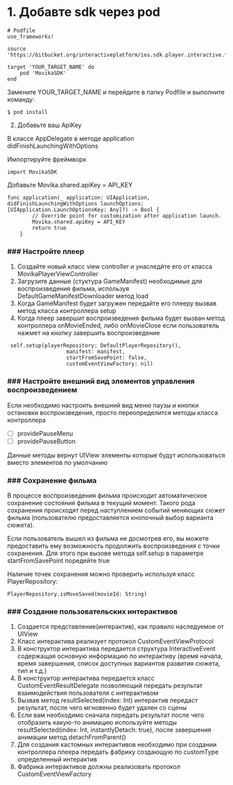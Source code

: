 # 1. Добавте sdk через pod
```
# Podfile
use_frameworks!
 
source 'https://bitbucket.org/interactiveplatform/ios.sdk.player.interactive.film.git'
 
target 'YOUR_TARGET_NAME' do
    pod 'MovikaSDK'
end

```

Замените YOUR_TARGET_NAME и перейдите в папку Podfile и выполните команду:

````
$ pod install
````

2. Добавьте ваш ApiKey 

В классе AppDelegate в методе application didFinishLaunchingWithOptions

Импортируйте фреймворк 
````
import MovikaSDK
````

Добавьте Movika.shared.apiKey = API_KEY
````
func application(_ application: UIApplication, didFinishLaunchingWithOptions launchOptions: [UIApplication.LaunchOptionsKey: Any]?) -> Bool {
        // Override point for customization after application launch.
        Movika.shared.apiKey = API_KEY
        return true
    }
````

### ### Настройте плеер

1. Создайте новый класс view controller и унаследйте его от класса MovikaPlayerViewController
2. Загрузите данные (стуктура GameManifest) необходимые для воспроизведения фильма, используя DefaultGameManifestDownloader метод load
3. Когда GameManifest будет загружен передайте его плееру вызвав метод класса контроллера setup
4. Когда плеер завершит воспроизведения фильма будет вызван метод контроллера onMovieEnded, либо onMovieClose если пользователь нажмет на кнопку завершить воспроизведение

````
 self.setup(playerRepository: DefaultPlayerRepository(),
                   manifest: manifest,
                   startFromSavePoint: false,
                   customEventViewFactory: nil)
````

### ### Настройте внешний вид элементов управления воспроизведением

Если необходимо настроить внешний вид меню паузы и кнопки остановки воспроизведения, просто переопределится методы класса контроллера 
- [ ] providePauseMenu 
- [ ] providePauseButton

Данные методы вернут UIView элементы которые будут использоваться вместо элементов по умолчанию

### ### Сохранение фильма

В процессе воспроизведения фильма происходит автоматическое сохранение состояния фильма в текущий момент. Такого рода сохранения происходят перед наступлением событий меняющих сюжет фильма (пользователю предоставляется кнопочный выбор варианта сюжета).

Если пользователь вышел из фильма не досмотрев его, вы можете предоставить ему возможность продолжить воспроизведения с точки сохранения. Для этого при вызове метода self.setup в параметре startFromSavePoint поредейте true

Наличие точек сохранения можно проверить используя класс PlayerRepository:

````
PlayerRepository.isMoveSaved(movieId: String)
````

### ### Создание пользовательских интерактивов

1. Создается представление(интерактив), как правило наследуемое от UIView
2. Класс интерактива реализует протокол CustomEventViewProtocol 
3. В конструктор интерактива передается структура InteractiveEvent содержащая основную информацию по интерактиву (время начала, время завершения, список доступных вариантов развития сюжета, тип и т.д.)
4. В конструктор интерактива передается класс CustomEventResultDelegate позволяющий передать результат взаимодействия пользователя с интерактивом
5. Вызвав метод  resultSelected(index: Int) интерактив передаст результат, после чего мгновенно будет удален со сцены 
6. Если вам необходимо сначала передать результат после чего отобразить какую-то анимацию используйте методы resultSelected(index: Int, instantlyDetach: true), после завершения анимации метод detachFromParent()
7. Для создания кастомных интерактивов необходимо при создании контроллера плеера передать фабрику создающую по customType определенный интерактив 
8. Фабрика интерактивов должны реализовать протокол CustomEventViewFactory
